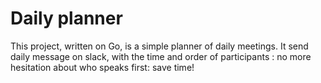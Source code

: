 # Daily planner

This project, written on Go, is a simple planner of daily meetings. It send
daily message on slack, with the time and order of participants : no more
hesitation about who speaks first: save time!